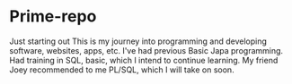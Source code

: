 # Prime-repo
Just starting out
This is my journey into programming and developing software, websites, apps, etc.
I've had previous Basic Japa programming. Had training in SQL, basic, which I intend to continue learning. 
My friend Joey recommended to me PL/SQL, which I will take on soon. 
